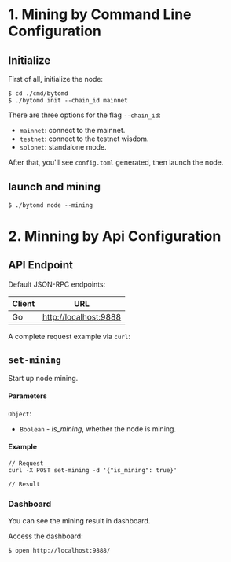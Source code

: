 # 1. Mining by Command Line Configuration

## Initialize

First of all, initialize the node:

```
$ cd ./cmd/bytomd
$ ./bytomd init --chain_id mainnet
```

There are three options for the flag `--chain_id`:

- `mainnet`: connect to the mainnet.
- `testnet`: connect to the testnet wisdom.
- `solonet`: standalone mode.

After that, you'll see `config.toml` generated, then launch the node.

## launch and mining

```
$ ./bytomd node --mining
```

# 2. Minning by Api Configuration

## API Endpoint

Default JSON-RPC endpoints:

| Client | URL                                             |
| ------ | ----------------------------------------------- |
| Go     | [http://localhost:9888](http://localhost:9888/) |

A complete request example via `curl`:

## `set-mining`

Start up node mining.

#### Parameters

`Object`:

- `Boolean` - *is_mining*, whether the node is mining.

#### Example

```
// Request
curl -X POST set-mining -d '{"is_mining": true}'

// Result
```

### Dashboard

You can see the mining result in dashboard.

Access the dashboard:

```
$ open http://localhost:9888/
```
